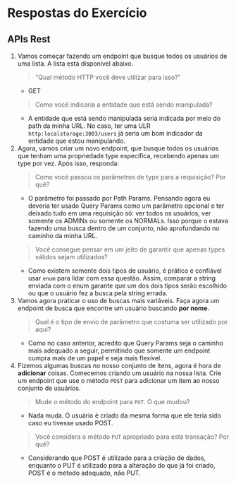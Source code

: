 # Respostas do Exercício
## APIs Rest
1. Vamos começar fazendo um endpoint que busque todos os usuários de uma lista. A lista está disponível abaixo.
    > "Qual método HTTP você deve utilizar para isso?"
    - GET
    > Como você indicaria a entidade que está sendo manipulada?
    - A entidade que está sendo manipulada seria indicada por meio do path da minha URL. No caso, ter uma ULR `http:localstorage:3003/users`  já seria um bom indicador da entidade que estou manipulando.
2. Agora, vamos criar um novo endpoint, que busque todos os usuários que tenham uma propriedade type específica, recebendo apenas um type por vez. Após isso, responda:
    > Como você passou os parâmetros de type para a requisição? Por quê?
    - O parâmetro foi passado por Path Params. Pensando agora eu deveria ter usado Query Params como um parâmetro opcional e ter deixado tudo em uma requisição só: ver todos os usuários, ver somente os ADMINs ou somente os NORMALs. Isso porque o estava fazendo uma busca dentro de um conjunto, não aprofundando no caminho da minha URL.
    > Você consegue pensar em um jeito de garantir que apenas types válidos sejam utilizados?
    - Como existem somente dois tipos de usuário, é prático e confiável usar `enum` para lidar com essa questão. Assim, comparar a string enviada com o enum garante que um dos dois tipos serão escolhido ou que o usuário fez a busca pela string errada.
3. Vamos agora praticar o uso de buscas mais variáveis. Faça agora um endpoint de busca que encontre um usuário buscando **por nome**.
    > Qual é o tipo de envio de parâmetro que costuma ser utilizado por aqui?
    - Como no caso anterior, acredito que Query Params seja o caminho mais adequado a seguir, permitindo que somente um endpoint cumpra mais de um papel e seja mais flexível.
4. Fizemos algumas buscas no nosso conjunto de itens, agora é hora de **adicionar** coisas. Comecemos criando um usuário na nossa lista. Crie um endpoint que use o método `POST` para adicionar um item ao nosso conjunto de usuários.
    > Mude o método do endpoint para `PUT`. O que mudou?
    - Nada muda. O usuário é criado da mesma forma que ele teria sido caso eu tivesse usado POST.
    > Você considera o método `PUT` apropriado para esta transação? Por quê?
    - Considerando que POST é utilizado para a criação de dados, enquanto o PUT é utilizado para a alteração do que já foi criado, POST é o método adequado, não PUT.